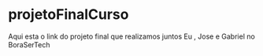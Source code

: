 # projetoFinalCurso
Aqui esta o link do projeto final que realizamos juntos Eu , Jose e Gabriel no BoraSerTech
